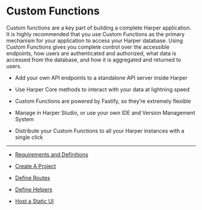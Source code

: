 # Custom Functions

Custom functions are a key part of building a complete Harper application. It is highly recommended that you use Custom Functions as the primary mechanism for your application to access your Harper database. Using Custom Functions gives you complete control over the accessible endpoints, how users are authenticated and authorized, what data is accessed from the database, and how it is aggregated and returned to users.

- Add your own API endpoints to a standalone API server inside Harper

- Use Harper Core methods to interact with your data at lightning speed

- Custom Functions are powered by Fastify, so they’re extremely flexible

- Manage in Harper Studio, or use your own IDE and Version Management System

- Distribute your Custom Functions to all your Harper instances with a single click

---

- [Requirements and Definitions](requirements-definitions.md)

- [Create A Project](create-project.md)

- [Define Routes](define-routes.md)

- [Define Helpers](define-helpers.md)

- [Host a Static UI](host-static.md)
